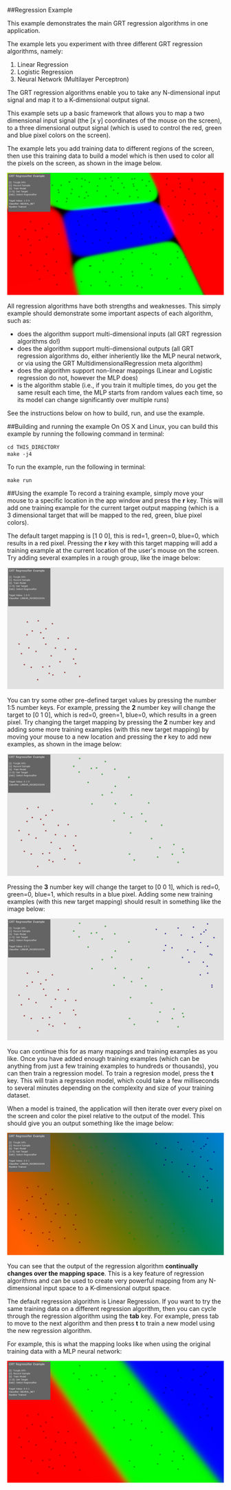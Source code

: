 ##Regression Example

This example demonstrates the main GRT regression algorithms in one application.  

The example lets you experiment with three different GRT regression algorithms, namely:

1. Linear Regression
2. Logistic Regression
3. Neural Network (Multilayer Perceptron)

The GRT regression algorithms enable you to take any N-dimensional input signal and map it to a K-dimensional output signal.

This example sets up a basic framework that allows you to map a two dimensional input signal (the [x y] coordinates of the mouse on the screen), to a three dimensional output signal (which is used to control the red, green and blue pixel colors on the screen).

The example lets you add training data to different regions of the screen, then use this training data to build a model which is then used to color all the pixels on the screen, as shown in the image below.

![alt text](images/regression_step_10.png "Regression Example")

All regression algorithms have both strengths and weaknesses.  This simply example should demonstrate some important aspects of each algorithm, such as:

* does the algorithm support multi-dimensional inputs (all GRT regression algorithms do!)
* does the algorithm support multi-dimensional outputs (all GRT regression algorithms do, either inheriently like the MLP neural network, or via using the GRT MultidimensionalRegression meta algorithm)
* does the algorithm support non-linear mappings (Linear and Logistic regression do not, however the MLP does)
* is the algorithm stable (i.e., if you train it multiple times, do you get the same result each time, the MLP starts from random values each time, so its model can change significantly over multiple runs)

See the instructions below on how to build, run, and use the example.

##Building and running the example
On OS X and Linux, you can build this example by running the following command in terminal:

````
cd THIS_DIRECTORY
make -j4
````

To run the example, run the following in terminal:

````
make run
````

##Using the example
To record a training example, simply move your mouse to a specific location in the app window and press the **r** key.  This will add one training example for the current target output mapping (which is a 3 dimensional target that will be mapped to the red, green, blue pixel colors).

The default target mapping is [1 0 0], this is red=1, green=0, blue=0, which results in a red pixel.  Pressing the **r** key with this target mapping will add a training example at the current location of the user's mouse on the screen.  Try adding several examples in a rough group, like the image below:

![alt text](images/regression_step_2.png "Add some training examples")

You can try some other pre-defined target values by pressing the number 1:5 number keys.  For example, pressing the **2** number key will change the target to [0 1 0], which is red=0, green=1, blue=0, which results in a green pixel.  Try changing the target mapping by pressing the **2** number key and adding some more training examples (with this new target mapping) by moving your mouse to a new location and pressing the **r** key to add new examples, as shown in the image below:

![alt text](images/regression_step_3.png "Add some training examples")

Pressing the **3** number key will change the target to [0 0 1], which is red=0, green=0, blue=1, which results in a blue pixel.  Adding some new training examples (with this new target mapping) should result in something like the image below:

![alt text](images/regression_step_4.png "Add some training examples")

You can continue this for as many mappings and training examples as you like.  Once you have added enough training examples (which can be anything from just a few training examples to hundreds or thousands), you can then train a regression model.  To train a regresion model, press the **t** key.  This will train a regression model, which could take a few milliseconds to several minutes depending on the complexity and size of your training dataset.

When a model is trained, the application will then iterate over every pixel on the screen and color the pixel relative to the output of the model.  This should give you an output something like the image below:

![alt text](images/regression_step_5.png "linear regression results")

You can see that the output of the regression algorithm **continually changes over the mapping space**.  This is a key feature of regression algorithms and can be used to create very powerful mapping from any N-dimensional input space to a K-dimensional output space.

The default regression algorithm is Linear Regression.  If you want to try the same training data on a different regression algorithm, then you can cycle through the regression algorithm using the **tab** key.  For example, press tab to move to the next algorithm and then press **t** to train a new model using the new regression algorithm. 

For example, this is what the mapping looks like when using the original training data with a MLP neural network:

![alt text](images/regression_step_6.png "neural network results")

